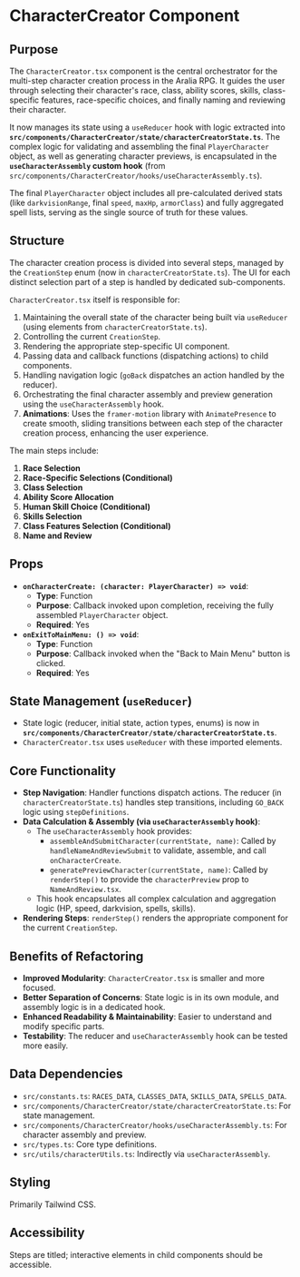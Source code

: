 # CharacterCreator Component

## Purpose

The `CharacterCreator.tsx` component is the central orchestrator for the multi-step character creation process in the Aralia RPG. It guides the user through selecting their character's race, class, ability scores, skills, class-specific features, race-specific choices, and finally naming and reviewing their character.

It now manages its state using a `useReducer` hook with logic extracted into **`src/components/CharacterCreator/state/characterCreatorState.ts`**. The complex logic for validating and assembling the final `PlayerCharacter` object, as well as generating character previews, is encapsulated in the **`useCharacterAssembly` custom hook** (from `src/components/CharacterCreator/hooks/useCharacterAssembly.ts`).

The final `PlayerCharacter` object includes all pre-calculated derived stats (like `darkvisionRange`, final `speed`, `maxHp`, `armorClass`) and fully aggregated spell lists, serving as the single source of truth for these values.

## Structure

The character creation process is divided into several steps, managed by the `CreationStep` enum (now in `characterCreatorState.ts`). The UI for each distinct selection part of a step is handled by dedicated sub-components.

`CharacterCreator.tsx` itself is responsible for:
1.  Maintaining the overall state of the character being built via `useReducer` (using elements from `characterCreatorState.ts`).
2.  Controlling the current `CreationStep`.
3.  Rendering the appropriate step-specific UI component.
4.  Passing data and callback functions (dispatching actions) to child components.
5.  Handling navigation logic (`goBack` dispatches an action handled by the reducer).
6.  Orchestrating the final character assembly and preview generation using the `useCharacterAssembly` hook.
7.  **Animations**: Uses the `framer-motion` library with `AnimatePresence` to create smooth, sliding transitions between each step of the character creation process, enhancing the user experience.

The main steps include:
1.  **Race Selection**
2.  **Race-Specific Selections (Conditional)**
3.  **Class Selection**
4.  **Ability Score Allocation**
5.  **Human Skill Choice (Conditional)**
6.  **Skills Selection**
7.  **Class Features Selection (Conditional)**
8.  **Name and Review**

## Props

*   **`onCharacterCreate: (character: PlayerCharacter) => void`**:
    *   **Type**: Function
    *   **Purpose**: Callback invoked upon completion, receiving the fully assembled `PlayerCharacter` object.
    *   **Required**: Yes
*   **`onExitToMainMenu: () => void`**:
    *   **Type**: Function
    *   **Purpose**: Callback invoked when the "Back to Main Menu" button is clicked.
    *   **Required**: Yes

## State Management (`useReducer`)

*   State logic (reducer, initial state, action types, enums) is now in **`src/components/CharacterCreator/state/characterCreatorState.ts`**.
*   `CharacterCreator.tsx` uses `useReducer` with these imported elements.

## Core Functionality

*   **Step Navigation**: Handler functions dispatch actions. The reducer (in `characterCreatorState.ts`) handles step transitions, including `GO_BACK` logic using `stepDefinitions`.
*   **Data Calculation & Assembly (via `useCharacterAssembly` hook)**:
    *   The `useCharacterAssembly` hook provides:
        *   `assembleAndSubmitCharacter(currentState, name)`: Called by `handleNameAndReviewSubmit` to validate, assemble, and call `onCharacterCreate`.
        *   `generatePreviewCharacter(currentState, name)`: Called by `renderStep()` to provide the `characterPreview` prop to `NameAndReview.tsx`.
    *   This hook encapsulates all complex calculation and aggregation logic (HP, speed, darkvision, spells, skills).
*   **Rendering Steps**: `renderStep()` renders the appropriate component for the current `CreationStep`.

## Benefits of Refactoring
*   **Improved Modularity**: `CharacterCreator.tsx` is smaller and more focused.
*   **Better Separation of Concerns**: State logic is in its own module, and assembly logic is in a dedicated hook.
*   **Enhanced Readability & Maintainability**: Easier to understand and modify specific parts.
*   **Testability**: The reducer and `useCharacterAssembly` hook can be tested more easily.

## Data Dependencies

*   `src/constants.ts`: `RACES_DATA`, `CLASSES_DATA`, `SKILLS_DATA`, `SPELLS_DATA`.
*   `src/components/CharacterCreator/state/characterCreatorState.ts`: For state management.
*   `src/components/CharacterCreator/hooks/useCharacterAssembly.ts`: For character assembly and preview.
*   `src/types.ts`: Core type definitions.
*   `src/utils/characterUtils.ts`: Indirectly via `useCharacterAssembly`.

## Styling

Primarily Tailwind CSS.

## Accessibility

Steps are titled; interactive elements in child components should be accessible.